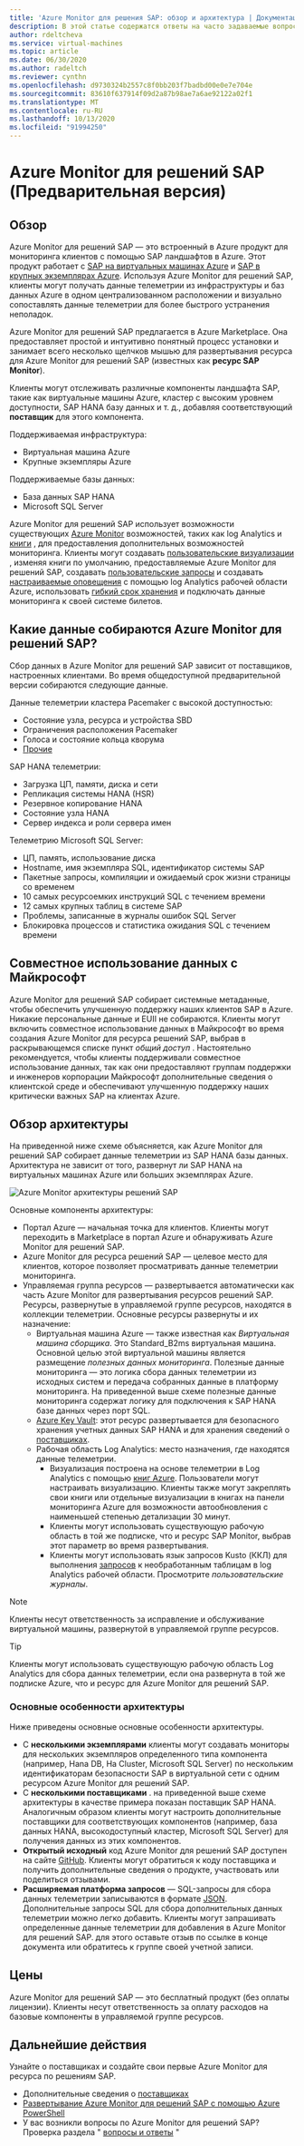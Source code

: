 ```yaml
---
title: 'Azure Monitor для решения SAP: обзор и архитектура | Документация Майкрософт'
description: В этой статье содержатся ответы на часто задаваемые вопросы о Azure Monitor для решений SAP.
author: rdeltcheva
ms.service: virtual-machines
ms.topic: article
ms.date: 06/30/2020
ms.author: radeltch
ms.reviewer: cynthn
ms.openlocfilehash: d9730324b2557c8f0bb203f7badbd00e0e7e704e
ms.sourcegitcommit: 83610f637914f09d2a87b98ae7a6ae92122a02f1
ms.translationtype: MT
ms.contentlocale: ru-RU
ms.lasthandoff: 10/13/2020
ms.locfileid: "91994250"
---
```

# <a name="azure-monitor-for-sap-solutions-preview"></a>Azure Monitor для решений SAP (Предварительная версия)

## <a name="overview"></a>Обзор

Azure Monitor для решений SAP — это встроенный в Azure продукт для мониторинга клиентов с помощью SAP ландшафтов в Azure. Этот продукт работает с [SAP на виртуальных машинах Azure](./hana-get-started.md) и [SAP в крупных экземплярах Azure](./hana-overview-architecture.md).
Используя Azure Monitor для решений SAP, клиенты могут получать данные телеметрии из инфраструктуры и баз данных Azure в одном централизованном расположении и визуально сопоставлять данные телеметрии для более быстрого устранения неполадок.

Azure Monitor для решений SAP предлагается в Azure Marketplace. Она предоставляет простой и интуитивно понятный процесс установки и занимает всего несколько щелчков мышью для развертывания ресурса для Azure Monitor для решений SAP (известных как **ресурс SAP Monitor**).

Клиенты могут отслеживать различные компоненты ландшафта SAP, такие как виртуальные машины Azure, кластер с высоким уровнем доступности, SAP HANA базу данных и т. д., добавляя соответствующий **поставщик** для этого компонента.

Поддерживаемая инфраструктура:

- Виртуальная машина Azure
- Крупные экземпляры Azure

Поддерживаемые базы данных:
- База данных SAP HANA
- Microsoft SQL Server

Azure Monitor для решений SAP использует возможности существующих [Azure Monitor](../../../azure-monitor/overview.md) возможностей, таких как log Analytics и [книги](../../../azure-monitor/platform/workbooks-overview.md) , для предоставления дополнительных возможностей мониторинга. Клиенты могут создавать [пользовательские визуализации](../../../azure-monitor/platform/workbooks-overview.md#getting-started) , изменяя книги по умолчанию, предоставляемые Azure Monitor для решений SAP, создавать [пользовательские запросы](../../../azure-monitor/log-query/get-started-portal.md) и создавать [настраиваемые оповещения](../../../azure-monitor/learn/tutorial-response.md) с помощью log Analytics рабочей области Azure, использовать [гибкий срок хранения](../../../azure-monitor/platform/manage-cost-storage.md#change-the-data-retention-period) и подключать данные мониторинга к своей системе билетов.

## <a name="what-data-does-azure-monitor-for-sap-solutions-collect"></a>Какие данные собираются Azure Monitor для решений SAP?

Сбор данных в Azure Monitor для решений SAP зависит от поставщиков, настроенных клиентами. Во время общедоступной предварительной версии собираются следующие данные.

Данные телеметрии кластера Pacemaker с высокой доступностью:
- Состояние узла, ресурса и устройства SBD
- Ограничения расположения Pacemaker
- Голоса и состояние кольца кворума
- [Прочие](https://github.com/ClusterLabs/ha_cluster_exporter/blob/master/doc/metrics.md)

SAP HANA телеметрии:
- Загрузка ЦП, памяти, диска и сети
- Репликация системы HANA (HSR)
- Резервное копирование HANA
- Состояние узла HANA
- Сервер индекса и роли сервера имен

Телеметрию Microsoft SQL Server:
- ЦП, память, использование диска
- Hostname, имя экземпляра SQL, идентификатор системы SAP
- Пакетные запросы, компиляции и ожидаемый срок жизни страницы со временем
- 10 самых ресурсоемких инструкций SQL с течением времени
- 12 самых крупных таблиц в системе SAP
- Проблемы, записанные в журналы ошибок SQL Server
- Блокировка процессов и статистика ожидания SQL с течением времени

## <a name="data-sharing-with-microsoft"></a>Совместное использование данных с Майкрософт

Azure Monitor для решений SAP собирает системные метаданные, чтобы обеспечить улучшенную поддержку наших клиентов SAP в Azure. Никакие персональные данные и EUII не собираются.
Клиенты могут включить совместное использование данных в Майкрософт во время создания Azure Monitor для ресурса решений SAP, выбрав в раскрывающемся списке пункт *общий доступ* .
Настоятельно рекомендуется, чтобы клиенты поддерживали совместное использование данных, так как они предоставляют группам поддержки и инженеров корпорации Майкрософт дополнительные сведения о клиентской среде и обеспечивают улучшенную поддержку наших критически важных SAP на клиентах Azure.

## <a name="architecture-overview"></a>Обзор архитектуры

На приведенной ниже схеме объясняется, как Azure Monitor для решений SAP собирает данные телеметрии из SAP HANA базы данных. Архитектура не зависит от того, развернут ли SAP HANA на виртуальных машинах Azure или больших экземплярах Azure.

![Azure Monitor архитектуры решений SAP](./media/azure-monitor-sap/azure-monitor-architecture.png)

Основные компоненты архитектуры:
- Портал Azure — начальная точка для клиентов. Клиенты могут переходить в Marketplace в портал Azure и обнаруживать Azure Monitor для решений SAP.
- Azure Monitor для ресурса решений SAP — целевое место для клиентов, которое позволяет просматривать данные телеметрии мониторинга.
- Управляемая группа ресурсов — развертывается автоматически как часть Azure Monitor для развертывания ресурсов решений SAP. Ресурсы, развернутые в управляемой группе ресурсов, находятся в коллекции телеметрии. Основные ресурсы развернуты и их назначение:
   - Виртуальная машина Azure — также известная как *Виртуальная машина сборщика*. Это Standard_B2ms виртуальная машина. Основной целью этой виртуальной машины является размещение *полезных данных мониторинга*. Полезные данные мониторинга — это логика сбора данных телеметрии из исходных систем и передача собранных данные в платформу мониторинга. На приведенной выше схеме полезные данные мониторинга содержат логику для подключения к SAP HANA базе данных через порт SQL.
   - [Azure Key Vault](../../../key-vault/general/basic-concepts.md): этот ресурс развертывается для безопасного хранения учетных данных SAP HANA и для хранения сведений о [поставщиках](./azure-monitor-providers.md).
   - Рабочая область Log Analytics: место назначения, где находятся данные телеметрии.
      - Визуализация построена на основе телеметрии в Log Analytics с помощью [книг Azure](../../../azure-monitor/platform/workbooks-overview.md). Пользователи могут настраивать визуализацию. Клиенты также могут закреплять свои книги или отдельные визуализации в книгах на панели мониторинга Azure для возможности автообновления с наименьшей степенью детализации 30 минут.
      - Клиенты могут использовать существующую рабочую область в той же подписке, что и ресурс SAP Monitor, выбрав этот параметр во время развертывания.
      - Клиенты могут использовать язык запросов Kusto (ККЛ) для выполнения [запросов](../../../azure-monitor/log-query/log-query-overview.md) к необработанным таблицам в log Analytics рабочей области. Просмотрите *пользовательские журналы*.

> [!Note]
> Клиенты несут ответственность за исправление и обслуживание виртуальной машины, развернутой в управляемой группе ресурсов.

> [!Tip]
> Клиенты могут использовать существующую рабочую область Log Analytics для сбора данных телеметрии, если она развернута в той же подписке Azure, что и ресурс для Azure Monitor для решений SAP.

### <a name="architecture-highlights"></a>Основные особенности архитектуры

Ниже приведены основные основные особенности архитектуры.
 - С **несколькими экземплярами** клиенты могут создавать мониторы для нескольких экземпляров определенного типа компонента (например, Hana DB, Ha Cluster, Microsoft SQL Server) по нескольким идентификаторам безопасности SAP в виртуальной сети с одним ресурсом Azure Monitor для решений SAP.
 - С **несколькими поставщиками** . на приведенной выше схеме архитектуры в качестве примера показан поставщик SAP HANA. Аналогичным образом клиенты могут настроить дополнительные поставщики для соответствующих компонентов (например, база данных HANA, высокодоступный кластер, Microsoft SQL Server) для получения данных из этих компонентов.
 - **Открытый исходный** код Azure Monitor для решений SAP доступен на сайте [GitHub](https://github.com/Azure/AzureMonitorForSAPSolutions). Клиенты могут обратиться к коду поставщика и получить дополнительные сведения о продукте, участвовать или поделиться отзывами.
 - **Расширяемая платформа запросов** — SQL-запросы для сбора данных телеметрии записываются в формате [JSON](https://github.com/Azure/AzureMonitorForSAPSolutions/blob/master/sapmon/content/SapHana.json). Дополнительные запросы SQL для сбора дополнительных данных телеметрии можно легко добавить. Клиенты могут запрашивать определенные данные телеметрии для добавления в Azure Monitor для решений SAP. для этого оставьте отзыв по ссылке в конце документа или обратитесь к группе своей учетной записи.

## <a name="pricing"></a>Цены
Azure Monitor для решений SAP — это бесплатный продукт (без оплаты лицензии). Клиенты несут ответственность за оплату расходов на базовые компоненты в управляемой группе ресурсов.

## <a name="next-steps"></a>Дальнейшие действия

Узнайте о поставщиках и создайте свои первые Azure Monitor для ресурса по решениям SAP.
 - Дополнительные сведения о [поставщиках](./azure-monitor-providers.md)
 - [Развертывание Azure Monitor для решений SAP с помощью Azure PowerShell](azure-monitor-sap-quickstart-powershell.md)
 - У вас возникли вопросы по Azure Monitor для решений SAP? Проверка раздела " [вопросы и ответы](./azure-monitor-faq.md) "
